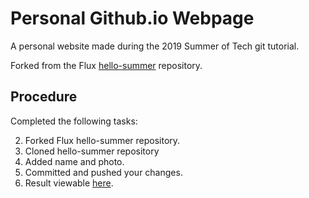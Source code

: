 # Personal Github.io Webpage

A personal website made during the 2019 Summer of Tech git tutorial. 

Forked from the Flux [hello-summer](https://github.com/fluxfederation/hello-summer "hello-summer") repository.

## Procedure

Completed the following tasks:

2. Forked Flux hello-summer repository.
2. Cloned hello-summer repository
3. Added name and photo.
4. Committed and pushed your changes.
5. Result viewable [here](https://pjpscriv.github.io "pjpscriv.github.io").
